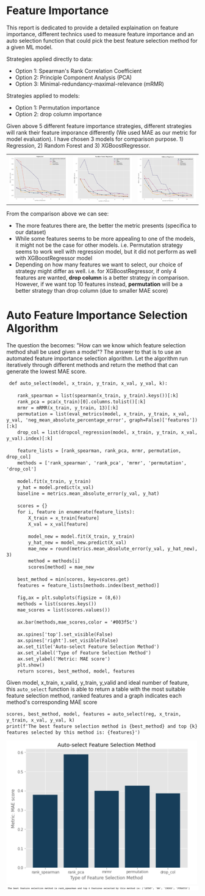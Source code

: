 # Feature Importance

This report is dedicated to provide a detailed explaination on feature importance, different technics used to measure feature importance and an auto selection function that could pick the best feature selection method for a given ML model.

Strategies applied directly to data:
- Option 1: Spearman's Rank Correlation Coefficient
- Option 2: Principle Component Analysis (PCA)
- Option 3: Minimal-redundancy-maximal-relevance (mRMR)

Strategies applied to models:
- Option 1: Permutation importance
- Option 2: drop column importance


Given above 5 different feature importance strategies, different strategies will rank their feature imporance differently (We used MAE as our metric for model evaluation). I have chosen 3 models for comparison purpose. 1) Regression, 2) Random Forest and 3) XGBoostRegressor. 

<table border="0">
<tr valign="top" border="0">
<td border="0"><img src="image/Regression_comp.png" width="100%"></a></td>
<td border="0"><img src="image/RF_comp.png" width="100%"></a></td>	
<td border="0"><img src="image/XGBoostRegressor_comp.png" width="100%"></a></td>	
</tr>
</table>

From the comparison above we can see:
- The more features there are, the better the metric presents (specifica to our dataset)
- While some features seems to be more appealing to one of the models, it might not be the case for other models. i.e. Permutation strategy seems to work well with regression model, but it did not perform as well with XGBoostRegressor model
- Depending on how many features we want to select, our choice of strategy might differ as well. i.e. for XGBoostRegressor, if only 4 features are wanted, **drop column** is a better strategy in comparison. However, if we want top 10 features instead, **permutation** will be a better strategy than drop column (due to smaller MAE score)

# Auto Feature Importance Selection Algorithm

The question the becomes: "How can we know which feature selection method shall be used given a model"? The answer to that is to use an automated feature importance selection algorithm. Let the algorithm run iteratively through different methods and return the method that can generate the lowest MAE score. 
```
 def auto_select(model, x_train, y_train, x_val, y_val, k):
    
    rank_spearman = list(spearman(x_train, y_train).keys())[:k]
    rank_pca = pca(x_train)[0].columns.tolist()[:k]
    mrmr = mRMR(x_train, y_train, 13)[:k]
    permutation = list(eval_metrics(model, x_train, y_train, x_val, y_val, 'neg_mean_absolute_percentage_error', graph=False)['features'])[:k]
    drop_col = list(dropcol_regression(model, x_train, y_train, x_val, y_val).index)[:k]
    
    feature_lists = [rank_spearman, rank_pca, mrmr, permutation, drop_col]
    methods = ['rank_spearman', 'rank_pca', 'mrmr', 'permutation', 'drop_col']
    
    model.fit(x_train, y_train)
    y_hat = model.predict(x_val)
    baseline = metrics.mean_absolute_error(y_val, y_hat)

    scores = {}
    for i, feature in enumerate(feature_lists):
        X_train = x_train[feature] 
        X_val = x_val[feature]

        model_new = model.fit(X_train, y_train)
        y_hat_new = model_new.predict(X_val)
        mae_new = round(metrics.mean_absolute_error(y_val, y_hat_new), 3)
        method = methods[i]
        scores[method] = mae_new
        
    best_method = min(scores, key=scores.get)
    features = feature_lists[methods.index(best_method)]

    fig,ax = plt.subplots(figsize = (8,6))
    methods = list(scores.keys())
    mae_scores = list(scores.values())

    ax.bar(methods,mae_scores,color = '#003f5c')

    ax.spines['top'].set_visible(False)
    ax.spines['right'].set_visible(False)
    ax.set_title('Auto-select Feature Selection Method')
    ax.set_xlabel('Type of Feature Selection Method')
    ax.set_ylabel('Metric: MAE score')
    plt.show() 
    return scores, best_method, model, features
 ```

Given model, x_train, x_valid, y_train, y_valid and ideal number of feature, this `auto_select` function is able to return a table with the most suitable feature selection method, ranked features and a graph indicates each method's corresponding MAE score

```
scores, best_method, model, features = auto_select(reg, x_train, y_train, x_val, y_val, k)
print(f'The best feature selection method is {best_method} and top {k} features selected by this method is: {features}')
```

<img src="image/reg_selection.png" width="500">
<img src="image/result.png" width="600">



